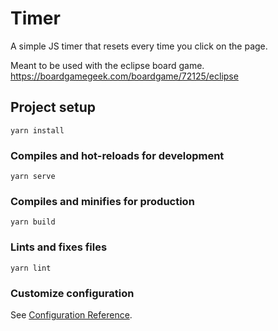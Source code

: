 # Timer
A simple JS timer that resets every time you click on the page.

Meant to be used with the eclipse board game.
https://boardgamegeek.com/boardgame/72125/eclipse

## Project setup
```
yarn install
```

### Compiles and hot-reloads for development
```
yarn serve
```

### Compiles and minifies for production
```
yarn build
```

### Lints and fixes files
```
yarn lint
```

### Customize configuration
See [Configuration Reference](https://cli.vuejs.org/config/).
